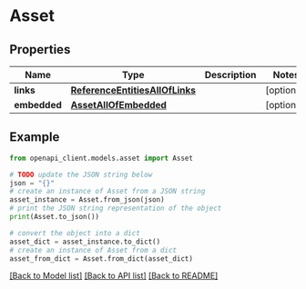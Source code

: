 # Asset


## Properties

Name | Type | Description | Notes
------------ | ------------- | ------------- | -------------
**links** | [**ReferenceEntitiesAllOfLinks**](ReferenceEntitiesAllOfLinks.md) |  | [optional] 
**embedded** | [**AssetAllOfEmbedded**](AssetAllOfEmbedded.md) |  | [optional] 

## Example

```python
from openapi_client.models.asset import Asset

# TODO update the JSON string below
json = "{}"
# create an instance of Asset from a JSON string
asset_instance = Asset.from_json(json)
# print the JSON string representation of the object
print(Asset.to_json())

# convert the object into a dict
asset_dict = asset_instance.to_dict()
# create an instance of Asset from a dict
asset_from_dict = Asset.from_dict(asset_dict)
```
[[Back to Model list]](../README.md#documentation-for-models) [[Back to API list]](../README.md#documentation-for-api-endpoints) [[Back to README]](../README.md)



